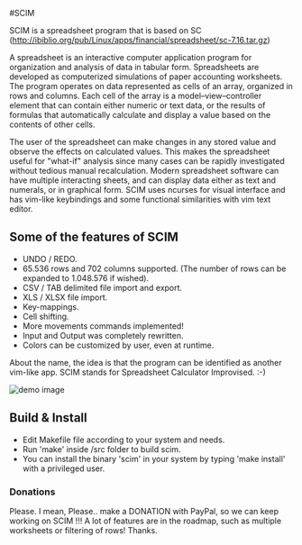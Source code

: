 #SCIM

SCIM is a spreadsheet program that is based on SC (http://ibiblio.org/pub/Linux/apps/financial/spreadsheet/sc-7.16.tar.gz)

A spreadsheet is an interactive computer application program for organization and analysis of data in tabular form. Spreadsheets are developed as computerized simulations of paper accounting worksheets. The program operates on data represented as cells of an array, organized in rows and columns. Each cell of the array is a model–view–controller element that can contain either numeric or text data, or the results of formulas that automatically calculate and display a value based on the contents of other cells.

The user of the spreadsheet can make changes in any stored value and observe the effects on calculated values. This makes the spreadsheet useful for "what-if" analysis since many cases can be rapidly investigated without tedious manual recalculation. Modern spreadsheet software can have multiple interacting sheets, and can display data either as text and numerals, or in graphical form.
SCIM uses ncurses for visual interface and has vim-like keybindings and some functional similarities with vim text editor.

## Some of the features of SCIM

- UNDO / REDO.
- 65.536 rows and 702 columns supported. (The number of rows can be expanded to 1.048.576 if wished).
- CSV / TAB delimited file import and export.
- XLS / XLSX file import.
- Key-mappings.
- Cell shifting.
- More movements commands implemented!
- Input and Output was completely rewritten.
- Colors can be customized by user, even at runtime.

About the name, the idea is that the program can be identified as another vim-like app.
SCIM stands for Spreadsheet Calculator Improvised. :-) 

![demo image](https://raw.githubusercontent.com/andmarti1424/scim/dev/scim.png)

## Build & Install

* Edit Makefile file according to your system and needs.
* Run 'make' inside /src folder to build scim.
* You can install the binary 'scim' in your system by typing 'make install' with a privileged user.

### Donations

Please. I mean, Please.. make a DONATION with PayPal, so we can keep working on SCIM !!!
A lot of features are in the roadmap, such as multiple worksheets or filtering of rows!
Thanks.
